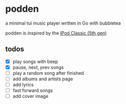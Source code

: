 # podden

a minimal tui music player written in Go with bubbletea

podden is inspired by the [IPod Classic (5th gen)](https://en.wikipedia.org/wiki/IPod_Classic)

## todos

- [x] play songs with beep
- [x] pause, next, prev songs
- [ ] play a random song after finished
- [ ] add albums and artists page
- [ ] add lyrics 
- [ ] fast forward songs
- [ ] add cover image
